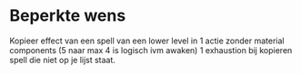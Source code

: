 # Beperkte wens

Kopieer effect van een spell van een lower level in 1 actie zonder material components (5 naar max 4 is logisch ivm awaken) 1 exhaustion bij kopieren spell die niet op je lijst staat.
